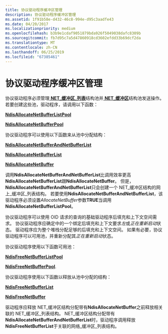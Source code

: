 ```yaml
---
title: 协议驱动程序缓冲区管理
description: 协议驱动程序缓冲区管理
ms.assetid: 1f91b58e-d432-46c8-994e-d95c3aadfe43
ms.date: 04/20/2017
ms.localizationpriority: medium
ms.openlocfilehash: b3b9e1cdaf9051879bda926f5049038dafc8309b
ms.sourcegitcommit: fb7d95c7a5d47860918cd3602efdd33b69dcf2da
ms.translationtype: MT
ms.contentlocale: zh-CN
ms.lasthandoff: 06/25/2019
ms.locfileid: "67385461"
---
```

# <a name="protocol-driver-buffer-management"></a>协议驱动程序缓冲区管理





协议驱动程序必须管理[ **NET\_缓冲区\_列表**](https://docs.microsoft.com/windows-hardware/drivers/ddi/content/ndis/ns-ndis-_net_buffer_list)结构池并[ **NET\_缓冲区**](https://docs.microsoft.com/windows-hardware/drivers/ddi/content/ndis/ns-ndis-_net_buffer)结构池发送操作。 若要创建这些池，驱动程序，请调用以下函数：

[**NdisAllocateNetBufferListPool**](https://docs.microsoft.com/windows-hardware/drivers/ddi/content/ndis/nf-ndis-ndisallocatenetbufferlistpool)

[**NdisAllocateNetBufferPool**](https://docs.microsoft.com/windows-hardware/drivers/ddi/content/ndis/nf-ndis-ndisallocatenetbufferpool)

协议驱动程序可以使用以下函数来从池中分配结构：

[**NdisAllocateNetBufferAndNetBufferList**](https://docs.microsoft.com/windows-hardware/drivers/ddi/content/ndis/nf-ndis-ndisallocatenetbufferandnetbufferlist)

[**NdisAllocateNetBufferList**](https://docs.microsoft.com/windows-hardware/drivers/ddi/content/ndis/nf-ndis-ndisallocatenetbufferlist)

[**NdisAllocateNetBuffer**](https://docs.microsoft.com/windows-hardware/drivers/ddi/content/ndis/nf-ndis-ndisallocatenetbuffer)

调用**NdisAllocateNetBufferAndNetBufferList**比调用效率更高**NdisAllocateNetBufferList**跟**NdisAllocateNetBuffer**。 但是， **NdisAllocateNetBufferAndNetBufferList**只会创建一个 NET\_缓冲区结构的网上\_缓冲区\_列表结构。 若要使用**NdisAllocateNetBufferAndNetBufferList**，该驱动程序必须设置*AllocateNetBuffer*参数**TRUE**当调用**NdisAllocateNetBufferListPool**。

协议驱动程序可以使用 OID 请求的查询的基础驱动程序后填充和上下文空间需求。 协议驱动程序应确定中的一个绑定后填充和上下文要求*左*或*正在重新启动*状态。 驱动程序应为整个堆栈分配足够的后填充和上下文空间。 如果有必要，协议驱动程序可以可用池，并重新分配其*正在重新启动*状态。

协议驱动程序使用以下函数可用池：

[**NdisFreeNetBufferListPool**](https://docs.microsoft.com/windows-hardware/drivers/ddi/content/ndis/nf-ndis-ndisfreenetbufferlistpool)

[**NdisFreeNetBufferPool**](https://docs.microsoft.com/windows-hardware/drivers/ddi/content/ndis/nf-ndis-ndisfreenetbufferpool).

协议驱动程序使用以下函数以释放从池中分配的结构：

[**NdisFreeNetBufferList**](https://docs.microsoft.com/windows-hardware/drivers/ddi/content/ndis/nf-ndis-ndisfreenetbufferlist)

[**NdisFreeNetBuffer**](https://docs.microsoft.com/windows-hardware/drivers/ddi/content/ndis/nf-ndis-ndisfreenetbuffer)

驱动程序应释放 NET\_缓冲区结构分配带有**NdisAllocateNetBuffer**之前释放相关联的 NET\_缓冲区\_列表结构。 NET\_缓冲区结构分配带有**NdisAllocateNetBufferAndNetBufferList**时，驱动程序调用释放**NdisFreeNetBufferList**于关联的网络\_缓冲区\_列表结构。

 

 





